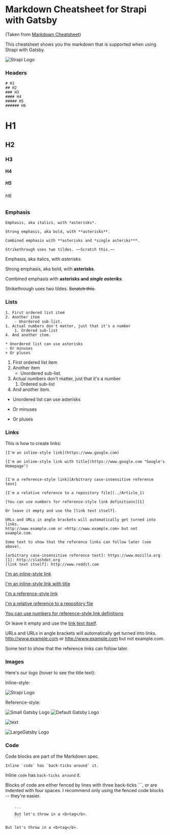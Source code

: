 # Markdown Cheatsheet for Strapi with Gatsby

(Taken from [Markdown Cheatsheet](https://github.com/adam-p/markdown-here/wiki/Markdown-Cheatsheet))

This cheatsheet shows you the markdown that is supported when using Strapi with Gatsby.

![Strapi Logo](https://res.cloudinary.com/dunjfeiit/image/upload/v1556888660/f9l8shax7l4ichpv8qze.png)

### Headers

```
# H1
## H2
### H3
#### H4
##### H5
###### H6

```

# H1

## H2

### H3

#### H4

##### H5

###### H6

### Emphasis

```
Emphasis, aka italics, with *asterisks*.

Strong emphasis, aka bold, with **asterisks**.

Combined emphasis with **asterisks and *single asteriks***.

Strikethrough uses two tildes. ~~Scratch this.~~

```

Emphasis, aka italics, with _asterisks_.

Strong emphasis, aka bold, with **asterisks**.

Combined emphasis with **asterisks and _single asteriks_**.

Strikethrough uses two tildes. ~~Scratch this.~~

### Lists

```
1. First ordered list item
2. Another item
    - Unordered sub-list.
1. Actual numbers don't matter, just that it's a number
    1. Ordered sub-list
4. And another item.

* Unordered list can use asterisks
- Or minuses
+ Or pluses
```

1. First ordered list item
2. Another item
    - Unordered sub-list.
3. Actual numbers don't matter, just that it's a number
    1. Ordered sub-list
4. And another item.

-   Unordered list can use asterisks

*   Or minuses

-   Or pluses

### Links

This is how to create links:

```
[I'm an inline-style link](https://www.google.com)

[I'm an inline-style link with title](https://www.google.com "Google's Homepage")


[I'm a reference-style link][Arbitrary case-insensitive reference text]

[I'm a relative reference to a repository file](../Article_1)

[You can use numbers for reference-style link definitions][1]

Or leave it empty and use the [link text itself].

URLs and URLs in angle brackets will automatically get turned into links.
http://www.example.com or <http://www.example.com> but not
example.com.

Some text to show that the reference links can follow later (see above).

[arbitrary case-insensitive reference text]: https://www.mozilla.org
[1]: http://slashdot.org
[link text itself]: http://www.reddit.com

```

[I'm an inline-style link](https://www.google.com)

[I'm an inline-style link with title](https://www.google.com "Google's Homepage")

[I'm a reference-style link][arbitrary case-insensitive reference text]

[I'm a relative reference to a repository file](../Article_1)

[You can use numbers for reference-style link definitions][1]

Or leave it empty and use the [link text itself].

URLs and URLs in angle brackets will automatically get turned into links.
http://www.example.com or <http://www.example.com> but not
example.com.

Some text to show that the reference links can follow later.

[arbitrary case-insensitive reference text]: https://www.mozilla.org
[1]: http://slashdot.org
[link text itself]: http://www.reddit.com

### Images

Here's our logo (hover to see the title text):

Inline-style:

![Strapi Logo](https://res.cloudinary.com/dunjfeiit/image/upload/v1556888660/f9l8shax7l4ichpv8qze.png 'Strapi Logo')

Reference-style:

<img class="small" src="/uploads/16d3c59d30cc41cba45862dc782a6c9c.png" alt="Small Gatsby Logo" />

<img  src="/uploads/16d3c59d30cc41cba45862dc782a6c9c.png" alt="Default Gatsby Logo" />

![text](https://res.cloudinary.com/dunjfeiit/image/upload/v1556888704/s0mji46npwzj4rpfvkbc.png 'Gatsby Logo')

<img class="large" src="/uploads/16d3c59d30cc41cba45862dc782a6c9c.png" alt="LargeGatsby Logo" />

### Code

Code blocks are part of the Markdown spec.

```
Inline `code` has `back-ticks around` it.
```

Inline `code` has `back-ticks around` it.

Blocks of code are either fenced by lines with three back-ticks ```, or are indented with four spaces. I recommend only using the fenced code blocks -- they're easier.

````

    ```
    But let's throw in a <b>tag</b>.
    ```

````

```
But let's throw in a <b>tag</b>.
```
